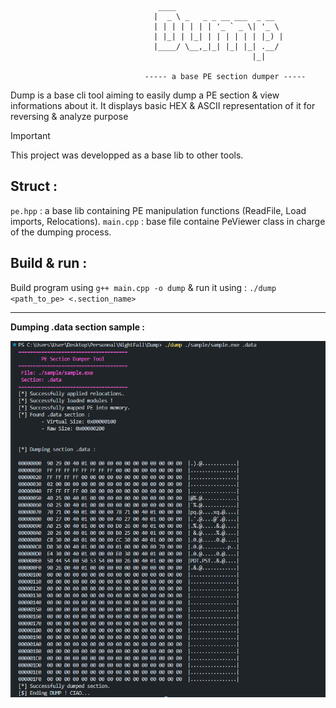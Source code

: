 ```
                                 ____                        
                                |  _ \ _   _ _ __ ___  _ __  
                                | | | | | | | '_ ` _ \| '_ \ 
                                | |_| | |_| | | | | | | |_) |
                                |____/ \__,_|_| |_| |_| .__/ 
                                                      |_|    
                    
                              ----- a base PE section dumper -----

```

Dump is a base cli tool aiming to easily dump a PE section & view informations about it. It displays basic HEX & ASCII representation of it for reversing & analyze purpose

>[!Important]
>This project was developped as a base lib to other tools.

## Struct : 

`pe.hpp` : a base lib containing PE manipulation functions (ReadFile, Load imports, Relocations).
`main.cpp` : base file containe PeViewer class in charge of the dumping process.

## Build & run : 

Build program using `g++ main.cpp -o dump` & run it using : `./dump <path_to_pe> <.section_name>`

---
**Dumping .data section sample :**

<img src="https://github.com/NightFall-Security/Dump/blob/main/assets/demo.png" alt="DebugInfo" />
